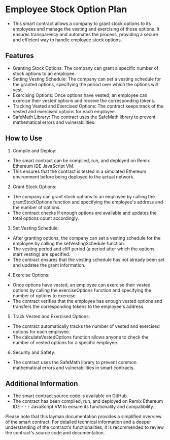 # Employee Stock Option Plan

+ This smart contract allows a company to grant stock options to its employees and manage the vesting and exercising of those options. It ensures transparency and automates the process, providing a secure and efficient way to handle employee stock options.

## Features

* Granting Stock Options: The company can grant a specific number of stock options to an employee.
* Setting Vesting Schedule: The company can set a vesting schedule for the granted options, specifying the period over which the options will vest.
* Exercising Options: Once options have vested, an employee can exercise their vested options and receive the corresponding tokens.
* Tracking Vested and Exercised Options: The contract keeps track of the vested and exercised options for each employee.
* SafeMath Library: The contract uses the SafeMath library to prevent mathematical errors and vulnerabilities.

## How to Use

1. Compile and Deploy:
+ The smart contract can be compiled, run, and deployed on Remix Ethereum IDE JavaScript VM.
+ This ensures that the contract is tested in a simulated Ethereum environment before being deployed to the actual network.

2. Grant Stock Options:
+ The company can grant stock options to an employee by calling the grantStockOptions function and specifying the employee's address and the number of options.
+ The contract checks if enough options are available and updates the total options count accordingly.

3. Set Vesting Schedule:
+ After granting options, the company can set a vesting schedule for the employee by calling the setVestingSchedule function.
+ The vesting period and cliff period (a period after which the options start vesting) are specified.
+ The contract ensures that the vesting schedule has not already been set and updates the grant information.

4. Exercise Options:
+ Once options have vested, an employee can exercise their vested options by calling the exerciseOptions function and specifying the number of options to exercise.
+ The contract verifies that the employee has enough vested options and transfers the corresponding tokens to the employee's address.

5. Track Vested and Exercised Options:
+ The contract automatically tracks the number of vested and exercised options for each employee.
+ The calculateVestedOptions function allows anyone to check the number of vested options for a specific employee.

6. Security and Safety:
+ The contract uses the SafeMath library to prevent common mathematical errors and vulnerabilities in smart contracts.


## Additional Information

- The smart contract source code is available on GitHub.
- The contract has been compiled, run, and deployed on Remix Ethereum IDE - - - JavaScript VM to ensure its functionality and compatibility.

Please note that this layman documentation provides a simplified overview of the smart contract. For detailed technical information and a deeper understanding of the contract's functionalities, it is recommended to review the contract's source code and documentation.
